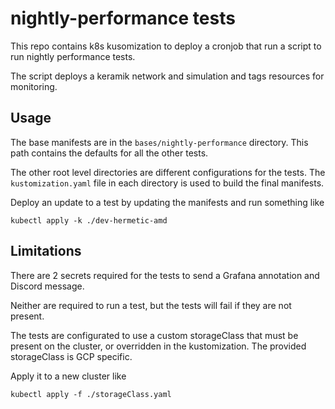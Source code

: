 # nightly-performance tests

This repo contains k8s kusomization to deploy a cronjob that run a script to run nightly performance tests.

The script deploys a keramik network and simulation and tags resources for monitoring.

## Usage

The base manifests are in the `bases/nightly-performance` directory. This path contains the defaults for all the other tests.

The other root level directories are different configurations for the tests. The `kustomization.yaml` file in each directory is used to build the final manifests.

Deploy an update to a test by updating the manifests and run something like

```
kubectl apply -k ./dev-hermetic-amd
```

## Limitations

There are 2 secrets required for the tests to send a Grafana annotation and Discord message.

Neither are required to run a test, but the tests will fail if they are not present.

The tests are configurated to use a custom storageClass that must be present on the cluster, or overridden in the kustomization. The provided storageClass is GCP specific.

Apply it to a new cluster like

```
kubectl apply -f ./storageClass.yaml
```